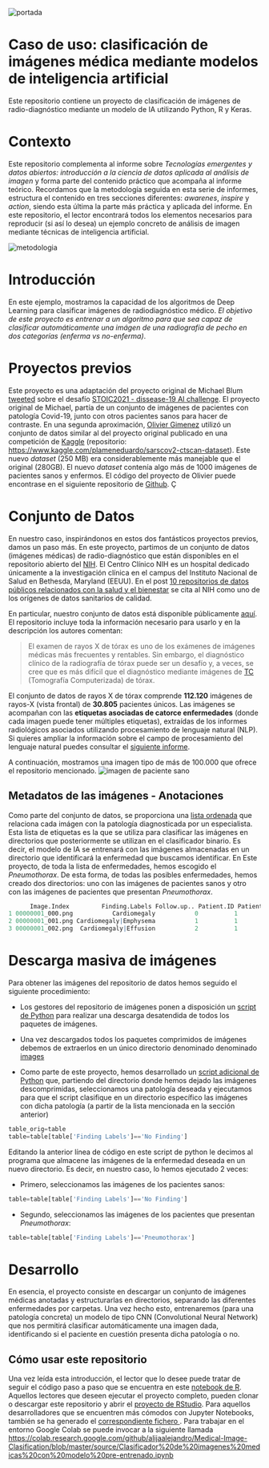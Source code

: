 ![portada](/images/portada.jpg)

# Caso de uso: clasificación de imágenes médica mediante modelos de inteligencia artificial
Este repositorio contiene un proyecto de clasificación de imágenes de radio-diagnóstico mediante un modelo de IA utilizando Python, R y Keras.

# Contexto

Este repositorio complementa al informe sobre *Tecnologías emergentes y datos abiertos: introducción a la ciencia de datos aplicada al análisis de imagen* y forma parte del contenido práctico que acompaña al informe teórico. Recordamos que la metodología seguida en esta serie de informes, estructura el contenido en tres secciones diferentes: _awarenes_, _inspire_ y _action_, siendo esta última la parte más práctica y aplicada del informe. En este repositorio, el lector encontrará todos los elementos necesarios para reproducir (si así lo desea) un ejemplo concreto de análisis de imagen mediante técnicas de inteligencia artificial.

![metodologia](/images/metodologia.jpg)


# Introducción

En este ejemplo, mostramos la capacidad de los algoritmos de Deep Learning para clasificar imágenes de radiodiagnóstico médico. *El objetivo de este proyecto es entrenar a un algoritmo para que sea capaz de clasificar automáticamente una imágen de una radiografía de pecho en dos categorías (enferma vs no-enferma)*. 

# Proyectos previos

Este proyecto es una adaptación del proyecto original de Michael Blum [tweeted](https://twitter.com/mblum_g/status/1475940763716444161?s=20) sobre el desafío [STOIC2021 - dissease-19 AI challenge](https://stoic2021.grand-challenge.org/stoic2021/). El proyecto original de Michael, partía de un conjunto de imágenes de pacientes con patología Covid-19, junto con otros pacientes sanos para hacer de contraste. En una segunda aproximación, [Olivier Gimenez](https://oliviergimenez.github.io/) utilizó un conjunto de datos similar al del proyecto original publicado en una competición de [Kaggle](https://en.wikipedia.org/wiki/Kaggle) (repositorio: <https://www.kaggle.com/plameneduardo/sarscov2-ctscan-dataset>). Este nuevo _dataset_ (250 MB) era considerablemente más manejable que el original (280GB). El nuevo _dataset_ contenía algo más de 1000 imágenes de pacientes sanos y enfermos. El código del proyecto de Olivier puede encontrase en el siguiente repositorio de [Github](https://github.com/oliviergimenez/bin-image-classif). Ç



# Conjunto de Datos

En nuestro caso, inspirándonos en estos dos fantásticos proyectos previos, damos un paso más. En este proyecto, partimos de un conjunto de datos (imágenes médicas) de radio-diagnóstico que están disponibles en el repositorio abierto del [NIH](https://clinicalcenter.nih.gov/). El Centro Clínico NIH es un hospital dedicado únicamente a la investigación clínica en el campus del Instituto Nacional de Salud en Bethesda, Maryland (EEUU). En el post [10 repositorios de datos públicos relacionados con la salud y el bienestar](https://datos.gob.es/es/noticia/10-repositorios-de-datos-publicos-relacionados-con-la-salud-y-el-bienestar) se cita al NIH como uno de los orígenes de datos sanitarios de calidad.

En particular, nuestro conjunto de datos está disponible públicamente [aquí](https://nihcc.app.box.com/v/ChestXray-NIHCC/folder/36938765345). El repositorio incluye toda la información necesario para usarlo y en la descripción los autores comentan:

>El examen de rayos X de tórax es uno de los exámenes de imágenes médicas más frecuentes y rentables. Sin embargo, el diagnóstico clínico de la radiografía de tórax puede ser un desafío y, a veces, se cree que es más difícil que el diagnóstico mediante imágenes de [TC](https://es.wikipedia.org/wiki/Tomograf%C3%ADa_axial_computarizada) (Tomografía Computerizada) de tórax.

El conjunto de datos de rayos X de tórax comprende **112.120** imágenes de rayos-X (vista frontal) de **30.805** pacientes únicos. Las imágenes se acompañan con las **etiquetas asociadas de catorce enfermedades** (donde cada imagen puede tener múltiples etiquetas), extraídas de los informes radiológicos asociados utilizando procesamiento de lenguaje natural (NLP). Si quieres ampliar la información sobre el campo de procesamiento del lenguaje natural puedes consultar el [siguiente informe](https://datos.gob.es/es/documentacion/tecnologias-emergentes-y-datos-abiertos-procesamiento-del-lenguaje-natural).

A continuación, mostramos una imagen tipo de más de 100.000 que ofrece el repositorio mencionado.
![imagen de paciente sano](/images/00012908_000.jpg)

## Metadatos de las imágenes - Anotaciones

Como parte del conjunto de datos, se proporciona una [lista ordenada](/source/Data_Entry_2017_v2020.csv) que relaciona cada imágen con la patología diagnosticada por un especialista. Esta lista de etiquetas es la que se utiliza para clasificar las imágenes en directorios que posteriormente se utilizan en el clasificador binario. Es decir, el modelo de IA se entrenará con las imágenes almacenadas en un directorio que identificará la enfermedad que buscamos identificar. En Este proyecto, de toda la lista de enfermedades, hemos escogido el _Pneumothorax_. De esta forma, de todas las posibles enfermedades, hemos creado dos directorios: uno con las imágenes de pacientes sanos y otro con las imágenes de pacientes que presentan _Pneumothorax_.

```R
      Image.Index         Finding.Labels Follow.up.. Patient.ID Patient.Age
1 00000001_000.png           Cardiomegaly           0          1          57
2 00000001_001.png Cardiomegaly|Emphysema           1          1          58
3 00000001_002.png  Cardiomegaly|Effusion           2          1          58
```


# Descarga masiva de imágenes

Para obtener las imágenes del repositorio de datos hemos seguido el siguiente procedimiento:

- Los gestores del repositorio de imágenes ponen a disposición un [script de Python](/source/batch_download_zips.py) para realizar una descarga desatendida de todos los paquetes de imágenes.

- Una vez descargados todos los paquetes comprimidos de imágenes debemos de extraerlos en un único directorio denominado denominado [images](/data/images)

- Como parte de este proyecto, hemos desarrollado un [script adicional de Python](/source/create_folders.py) que, partiendo del directorio donde hemos dejado las imágenes descomprimidas, seleccionamos una patología deseada y ejecutamos para que el script clasifique en un directorio específico las imágenes con dicha patología (a partir de la lista mencionada en la sección anterior)

```python
table_orig=table
table=table[table['Finding Labels']=='No Finding']
```
Editando la anterior línea de código en este script de python le decimos al programa que almacene las imágenes de la enfermedad deseada en un nuevo directorio. Es decir, en nuestro caso, lo hemos ejecutado 2 veces:

- Primero, seleccionamos las imágenes de los pacientes sanos:
```python
table=table[table['Finding Labels']=='No Finding']
```
- Segundo, seleccionamos las imágenes de los pacientes que presentan _Pneumothorax_:

```python
table=table[table['Finding Labels']=='Pneumothorax']
```

# Desarrollo

En esencia, el proyecto consiste en descargar un conjunto de imágenes médicas anotadas y estructurarlas en directorios, separando las diferentes enfermedades por carpetas. Una vez hecho esto, entrenaremos (para una patología concreta) un modelo de tipo CNN (Convolutional Neural Network) que nos permitirá clasificar automáticamente una imagen dada, identificando si el paciente en cuestión presenta dicha patología o no.

## Cómo usar este repositorio

Una vez leída esta introducción, el lector que lo desee puede tratar de seguir el código paso a paso que se encuentra en este [notebook de R](/source/CNN-Clasificador.Rmd). Aquellos lectores que deseen ejecutar el proyecto completo, pueden clonar o descargar este repositorio y abrir el [proyecto de RStudio](/source/UseCase1-CT-Scans.Rproj). Para aquellos desarrolladores que se encuentren más cómodos con Jupyter Notebooks, también se ha generado el [correspondiente fichero ](/source/CNN-Clasificador.ipynb). Para trabajar en el entorno Google Colab se puede invocar a la siguiente llamada https://colab.research.google.com/github/alijaalejandro/Medical-Image-Clasification/blob/master/source/Clasificador%20de%20imagenes%20medicas%20con%20modelo%20pre-entrenado.ipynb



